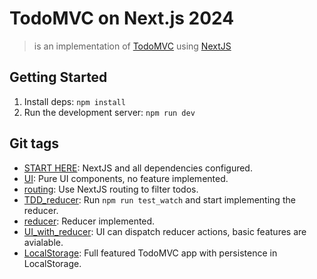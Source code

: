 # TodoMVC on Next.js 2024

> is an implementation of [TodoMVC](https://todomvc.com/) using [NextJS](https://nextjs.org/)

## Getting Started

1. Install deps: `npm install`
2. Run the development server: `npm run dev`

## Git tags

- [START HERE](https://github.com/fibo/todomvc-nextjs-2024/tree/START_HERE): NextJS and all dependencies configured.
- [UI](https://github.com/fibo/todomvc-nextjs-2024/tree/UI): Pure UI components, no feature implemented.
- [routing](https://github.com/fibo/todomvc-nextjs-2024/tree/routing): Use NextJS routing to filter todos.
- [TDD_reducer](https://github.com/fibo/todomvc-nextjs-2024/tree/TDD_reducer): Run `npm run test_watch` and start implementing the reducer.
- [reducer](https://github.com/fibo/todomvc-nextjs-2024/tree/reducer): Reducer implemented.
- [UI_with_reducer](https://github.com/fibo/todomvc-nextjs-2024/tree/UI_with_reducer): UI can dispatch reducer actions, basic features are avialable.
- [LocalStorage](https://github.com/fibo/todomvc-nextjs-2024/tree/LocalStorage): Full featured TodoMVC app with persistence in LocalStorage.
